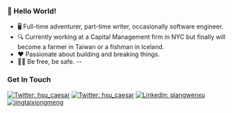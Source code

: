 ### 👋  Hello World!

* 🖥  Full-time adventurer, part-time writer, occasionally software engineer.
* 🔍  Currently working at a Capital Management firm in NYC but finally will become a farmer in Taiwan or a fishman in Iceland. 
* ❤️ Passionate about building and breaking things. 
* 🤞🏼 Be free, be safe. 
--

### Get In Touch

[![Twitter: hsu_caesar](https://img.shields.io/badge/-xuqiangwen1994@gmail.com-D14836?style=flat&logo=gmail&logoColor=white)](mailto:xuqiangwen1994@gmail.com)
[![Twitter: hsu_caesar](https://img.shields.io/twitter/follow/hsu_caesar?style=social)](https://twitter.com/hsu_caesar)
[![Linkedin: qiangwenxu](https://img.shields.io/badge/-Qiangwen_Xu-blue?style=flat-square&logo=Linkedin&logoColor=white&link=https://www.linkedin.com/in/thaianebraga/)](https://www.linkedin.com/in/thaianebraga/)
[![jingtaixiongmeng](https://img.shields.io/badge/-Blog:静态凶猛-black?style=flat&logo=hexo&logoColor=white)](https://jingtaixiongmeng.com)
